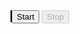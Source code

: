 
<!DOCTYPE html>
<html>
<head>
  <meta charset="utf-8">
  <meta name="viewport" content="width=device-width">
  <title>JS Bin</title>
</head>
<body>

</body>
</html>

<!DOCTYPE html>
<html lang="en">
<head>
  <meta charset="UTF-8">
  <meta name="viewport" content="width=device-width, initial-scale=1.0">
  <title>Moving Circle</title>
  <style>
    #canvas {
      border: 1px solid black;
    }
  </style>
</head>
<body>
  <canvas id="canvas" width="600" height="400"></canvas>

  <script>
    // Get the canvas element and its context
    var canvas = document.getElementById('canvas');
    var ctx = canvas.getContext('2d');

    // Set initial position and velocity
    var x = canvas.width / 2;
    var y = canvas.height / 2;
    var dx = 2;
    var dy = -2;
    var radius = 20;

    function drawCircle() {
      // Clear the canvas
      ctx.clearRect(0, 0, canvas.width, canvas.height);

      // Draw the circle
      ctx.beginPath();
      ctx.arc(x, y, radius, 0, Math.PI * 2);
      ctx.fillStyle = 'blue';
      ctx.fill();
      ctx.closePath();

      // Update the circle's position
      x += dx;
      y += dy;

      // Reverse direction if circle reaches canvas boundary
      if (x + dx > canvas.width - radius || x + dx < radius) {
        dx = -dx;
      }
      if (y + dy > canvas.height - radius || y + dy < radius) {
        dy = -dy;
      }
    }

    // Update the animation frame
    function update() {
      drawCircle();
      requestAnimationFrame(update);
    }

    // Start the animation
    update();
  </script>
</body>
</html>


</head>
<body>
  <button id="startButton">Start</button>
  <button id="stopButton" disabled>Stop</button>

  








<!---
DAVgghvg/DAVgghvg is a ✨ special ✨ repository because its `README.md` (this file) appears on your GitHub profile.
You can click the Preview link to take a look at your changes.
--->
